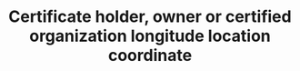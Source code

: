 ---
title: 'Certificate holder, owner or certified organization longitude location coordinate'
field: 'is.certifiedOrganization.addressLong'
slug: 'certification-certificate-holder-owner-or-certified-organization-longitude-location-coordinate'
description: 'Longitude location coordinates in decimal degrees (DD). Recording 4 digits to the right of the decimal provides an accuracy of 10m.'
comment: 'Example of a longitude coordinate in Bolivia: -62.0244'
required: False
module: 'Certificate Holder, Owner or Certified organization'
cluster: 'Certification'
policy: 'Geo value. Single value only.'
layout: 'home'
---
